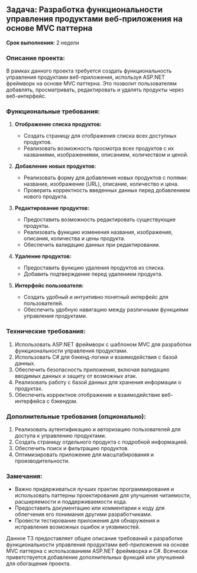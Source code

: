 ## Задача: Разработка функциональности управления продуктами веб-приложения на основе MVC паттерна

**Срок выполнения:** 2 недели

### Описание проекта:

В рамках данного проекта требуется создать функциональность управления продуктами веб-приложения, используя ASP.NET фреймворк на основе MVC паттерна. Это позволит пользователям добавлять, просматривать, редактировать и удалять продукты через веб-интерфейс.

### Функциональные требования:

1. **Отображение списка продуктов:**
    - Создать страницу для отображения списка всех доступных продуктов.
    - Реализовать возможность просмотра всех продуктов с их названиями, изображениями, описанием, количеством и ценой.

2. **Добавление новых продуктов:**
    - Реализовать форму для добавления новых продуктов с полями: название, изображение (URL), описание, количество и цена.
    - Проверить корректность введенных данных перед добавлением нового продукта.

3. **Редактирование продуктов:**
    - Предоставить возможность редактировать существующие продукты.
    - Реализовать функцию изменения названия, изображения, описания, количества и цены продукта.
    - Обеспечить валидацию данных при редактировании.

4. **Удаление продуктов:**
    - Предоставить функцию удаления продуктов из списка.
    - Добавить подтверждение перед удалением продукта.

5. **Интерфейс пользователя:**
    - Создать удобный и интуитивно понятный интерфейс для пользователей.
    - Обеспечить удобную навигацию между различными функциями управления продуктами.

### Технические требования:

1. Использовать ASP.NET фреймворк с шаблоном MVC для разработки функциональности управления продуктами.
2. Использовать C# для бэкенд-логики и взаимодействия с базой данных.
3. Обеспечить безопасность приложения, включая валидацию вводимых данных и защиту от возможных атак.
4. Реализовать работу с базой данных для хранения информации о продуктах.
5. Обеспечить корректное отображение и взаимодействие веб-интерфейса с бэкендом.

### Дополнительные требования (опционально):

1. Реализовать аутентификацию и авторизацию пользователей для доступа к управлению продуктами.
2. Создать страницу отдельного продукта с подробной информацией.
3. Обеспечить поиск и фильтрацию продуктов.
4. Оптимизировать приложение для масштабирования и производительности.

### Замечания:

- Важно придерживаться лучших практик программирования и использовать паттерны проектирования для улучшения читаемости, расширяемости и поддерживаемости кода.
- Предоставить документацию или комментарии к коду для облегчения его понимания другими разработчиками.
- Провести тестирование приложения для обнаружения и исправления возможных ошибок и уязвимостей.

Данное ТЗ предоставляет общее описание требований к разработке функциональности управления продуктами веб-приложения на основе MVC паттерна с использованием ASP.NET фреймворка и C#. Всячески приветствуется добавление дополнительных функций или улучшений для обогащения проекта.
